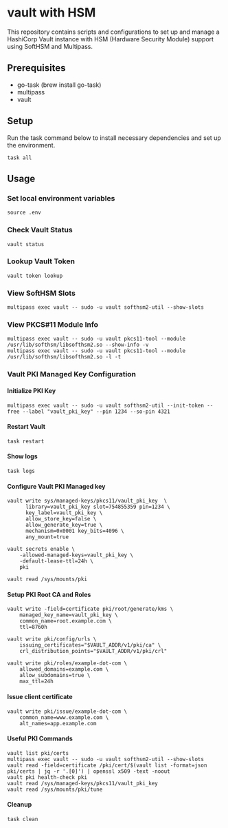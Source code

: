 # vault with HSM
This repository contains scripts and configurations to set up and manage a HashiCorp Vault instance with HSM (Hardware Security Module) support using SoftHSM and Multipass.

## Prerequisites
- go-task (brew install go-task)
- multipass
- vault

## Setup
Run the task command below to install necessary dependencies and set up the environment.
```shell
task all
```

## Usage
### Set local environment variables
```shell
source .env
```
### Check Vault Status
```shell
vault status
```
### Lookup Vault Token
```shell
vault token lookup
```
### View SoftHSM Slots
```shell
multipass exec vault -- sudo -u vault softhsm2-util --show-slots
```
### View PKCS#11 Module Info

```shell
multipass exec vault -- sudo -u vault pkcs11-tool --module /usr/lib/softhsm/libsofthsm2.so --show-info -v
multipass exec vault -- sudo -u vault pkcs11-tool --module /usr/lib/softhsm/libsofthsm2.so -l -t
```
### Vault PKI Managed Key Configuration
#### Initialize PKI Key
```shell
multipass exec vault -- sudo -u vault softhsm2-util --init-token --free --label "vault_pki_key" --pin 1234 --so-pin 4321
```
#### Restart Vault
```shell
task restart
```
#### Show logs
```shell
task logs
```
#### Configure Vault PKI Managed key
```shell
vault write sys/managed-keys/pkcs11/vault_pki_key  \
      library=vault_pki_key slot=754855359 pin=1234 \
      key_label=vault_pki_key \
      allow_store_key=false \
      allow_generate_key=true \
      mechanism=0x0001 key_bits=4096 \
      any_mount=true

vault secrets enable \
    -allowed-managed-keys=vault_pki_key \
    -default-lease-ttl=24h \
    pki
    
vault read /sys/mounts/pki
```
#### Setup PKI Root CA and Roles
```shell
vault write -field=certificate pki/root/generate/kms \
    managed_key_name=vault_pki_key \
    common_name=root.example.com \
    ttl=8760h

vault write pki/config/urls \
    issuing_certificates="$VAULT_ADDR/v1/pki/ca" \
    crl_distribution_points="$VAULT_ADDR/v1/pki/crl"

vault write pki/roles/example-dot-com \
    allowed_domains=example.com \
    allow_subdomains=true \
    max_ttl=24h
```
#### Issue client certificate
```shell
vault write pki/issue/example-dot-com \
    common_name=www.example.com \
    alt_names=app.example.com
```

#### Useful PKI Commands
```shell
vault list pki/certs
multipass exec vault -- sudo -u vault softhsm2-util --show-slots
vault read -field=certificate /pki/cert/$(vault list -format=json pki/certs | jq -r '.[0]') | openssl x509 -text -noout
vault pki health-check pki
vault read /sys/managed-keys/pkcs11/vault_pki_key
vault read /sys/mounts/pki/tune
```
#### Cleanup 
```shell
task clean
```
